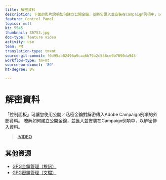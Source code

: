 ```yaml
---
title: 解密資料
description: 下面的影片說明如何建立公開金鑰，並將它匯入並安裝在Campaign例項中，以解密資料。
feature: Control Panel
topics: null
kt: 5545
thumbnail: 35753.jpg
doc-type: feature video
activity: use
team: PM
translation-type: tm+mt
source-git-commit: f0d95ab02496a9caa6b79a2c536ce9b7090da943
workflow-type: tm+mt
source-wordcount: '89'
ht-degree: 0%

---
```



# 解密資料

「控制面板」可讓您使用公開／私密金鑰對解密傳入Adobe Campaign例項的外部資料。
瞭解如何建立公開金鑰，並匯入並安裝在Campaign例項中，以解密傳入資料。

>[!VIDEO](https://video.tv.adobe.com/v/35753?quality=12)

## 其他資源

* [GPG金鑰管理（視訊）](./gpg-key-management-overview.md)
* [GPG密鑰管理（文檔）](https://docs.adobe.com/content/help/en/control-panel/using/instances-settings/gpg-keys-management.html)
